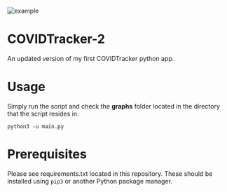 ![example](https://i.ibb.co/dG9Bm97/cases-26-07-2020.png)

# COVIDTracker-2
An updated version of my first COVIDTracker python app.

# Usage
Simply run the script and check the **graphs** folder located in the directory that the script resides in.

```
python3 -u main.py
```

# Prerequisites
Please see requirements.txt located in this repository.
These should be installed using ``` pip3 ``` or another Python package manager.
